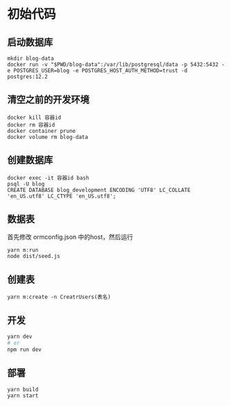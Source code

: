 # 初始代码

## 启动数据库
```
mkdir blog-data
docker run -v "$PWD/blog-data":/var/lib/postgresql/data -p 5432:5432 -e POSTGRES_USER=blog -e POSTGRES_HOST_AUTH_METHOD=trust -d postgres:12.2
```
## 清空之前的开发环境
```
docker kill 容器id
docker rm 容器id
docker container prune
docker volume rm blog-data
```

## 创建数据库
```
docker exec -it 容器id bash
psql -U blog
CREATE DATABASE blog_development ENCODING 'UTF8' LC_COLLATE 'en_US.utf8' LC_CTYPE 'en_US.utf8';
```

## 数据表
首先修改 ormconfig.json 中的host，然后运行
```
yarn m:run
node dist/seed.js
```
## 创建表
```
yarn m:create -n CreatrUsers(表名)
```

## 开发

```bash
yarn dev
# or
npm run dev
```

## 部署

```bash 
yarn build
yarn start
```

